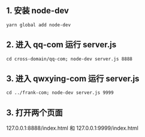 ## 1. 安装 node-dev
`yarn global add node-dev`
## 2. 进入 qq-com 运行 server.js
`cd cross-domain/qq-com; node-dev server.js 8888`
## 3. 进入 qwxying-com 运行 server.js
`cd ../frank-com; node-dev server.js 9999`
## 3. 打开两个页面
127.0.0.1:8888/index.html 和 127.0.0.1:9999/index.html